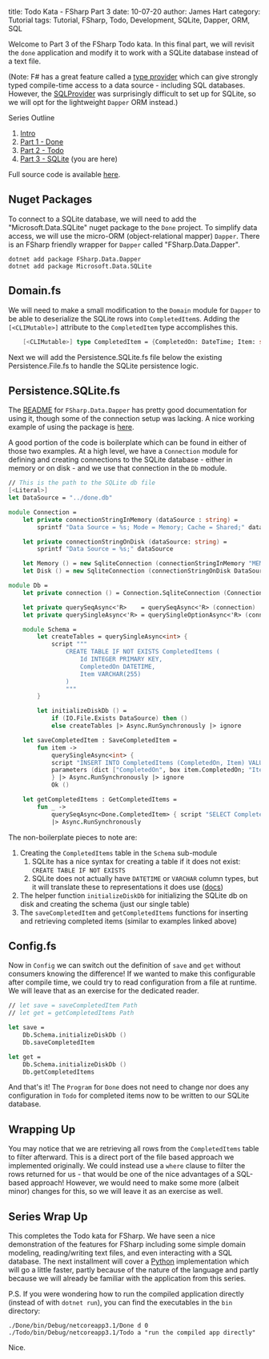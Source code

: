 title: Todo Kata - FSharp Part 3
date: 10-07-20
author: James Hart
category: Tutorial
tags: Tutorial, FSharp, Todo, Development, SQLite, Dapper, ORM, SQL

Welcome to Part 3 of the FSharp Todo kata.
In this final part, we will revisit the `done` application and modify it to work with a SQLite database instead of a text file.

(Note: F# has a great feature called a [type provider](https://docs.microsoft.com/en-us/dotnet/fsharp/tutorials/type-providers/) which can give strongly typed compile-time access to a data source - including SQL databases.
However, the [SQLProvider](https://fsprojects.github.io/SQLProvider/) was surprisingly difficult to set up for SQLite, so we will opt for the lightweight `Dapper` ORM instead.)

Series Outline

1. [Intro]({static}/todo-kata-introduction)
2. [Part 1 - Done]({static}/todo-kata-fsharp-part-1)
3. [Part 2 - Todo]({static}/todo-kata-fsharp-part-2)
4. [Part 3 - SQLite]({static}/todo-kata-fsharp-part-3) (you are here)

Full source code is available [here](https://github.com/jameselliothart/FsTodo).

## Nuget Packages

To connect to a SQLite database, we will need to add the "Microsoft.Data.SQLite" nuget package to the `Done` project.
To simplify data access, we will use the micro-ORM (object-relational mapper) `Dapper`.
There is an FSharp friendly wrapper for `Dapper` called "FSharp.Data.Dapper".

```shell
dotnet add package FSharp.Data.Dapper
dotnet add package Microsoft.Data.SQLite
```

## Domain.fs

We will need to make a small modification to the `Domain` module for `Dapper` to be able to deserialize the SQLite rows into `CompletedItem`s.
Adding the `[<CLIMutable>]` attribute to the `CompletedItem` type accomplishes this.

```fsharp
    [<CLIMutable>] type CompletedItem = {CompletedOn: DateTime; Item: string}
```

Next we will add the Persistence.SQLite.fs file below the existing Persistence.File.fs to handle the SQLite persistence logic.

## Persistence.SQLite.fs

The [README](https://github.com/AlexTroshkin/fsharp-dapper) for `FSharp.Data.Dapper` has pretty good documentation for using it, though some of the connection setup was lacking.
A nice working example of using the package is [here](https://github.com/lmortimer/fsharp-dapper-sqlite-example).

A good portion of the code is boilerplate which can be found in either of those two examples.
At a high level, we have a `Connection` module for defining and creating connections to the SQLite database - either in memory or on disk - and we use that connection in the `Db` module.

```fsharp
// This is the path to the SQLite db file
[<Literal>]
let DataSource = "../done.db"

module Connection =
    let private connectionStringInMemory (dataSource : string) =
        sprintf "Data Source = %s; Mode = Memory; Cache = Shared;" dataSource

    let private connectionStringOnDisk (dataSource: string) =
        sprintf "Data Source = %s;" dataSource

    let Memory () = new SqliteConnection (connectionStringInMemory "MEMORY")
    let Disk () = new SqliteConnection (connectionStringOnDisk DataSource)

module Db =
    let private connection () = Connection.SqliteConnection (Connection.Disk())

    let private querySeqAsync<'R>    = querySeqAsync<'R> (connection)
    let private querySingleAsync<'R> = querySingleOptionAsync<'R> (connection)

    module Schema =
        let createTables = querySingleAsync<int> {
            script """
                CREATE TABLE IF NOT EXISTS CompletedItems (
                    Id INTEGER PRIMARY KEY,
                    CompletedOn DATETIME,
                    Item VARCHAR(255)
                )
                """
        }

        let initializeDiskDb () =
            if (IO.File.Exists DataSource) then ()
            else createTables |> Async.RunSynchronously |> ignore

    let saveCompletedItem : SaveCompletedItem =
        fun item ->
            querySingleAsync<int> {
            script "INSERT INTO CompletedItems (CompletedOn, Item) VALUES (@CompletedOn, @Item)"
            parameters (dict ["CompletedOn", box item.CompletedOn; "Item", box item.Item])
            } |> Async.RunSynchronously |> ignore
            Ok ()

    let getCompletedItems : GetCompletedItems =
        fun _ ->
            querySeqAsync<Done.CompletedItem> { script "SELECT CompletedOn, Item FROM CompletedItems" }
            |> Async.RunSynchronously
```

The non-boilerplate pieces to note are:

1. Creating the `CompletedItems` table in the `Schema` sub-module
   1. SQLite has a nice syntax for creating a table if it does not exist: `CREATE TABLE IF NOT EXISTS`
   2. SQLite does not actually have `DATETIME` or `VARCHAR` column types, but it will translate these to representations it does use ([docs](https://www.sqlite.org/datatype3.html))
2. The helper function `initializeDiskDb` for initializing the SQLite db on disk and creating the schema (just our single table)
3. The `saveCompletedItem` and `getCompletedItems` functions for inserting and retrieving completed items (similar to examples linked above)

## Config.fs

Now in `Config` we can switch out the definition of `save` and `get` without consumers knowing the difference!
If we wanted to make this configurable after compile time, we could try to read configuration from a file at runtime.
We will leave that as an exercise for the dedicated reader.

```fsharp
// let save = saveCompletedItem Path
// let get = getCompletedItems Path

let save =
    Db.Schema.initializeDiskDb ()
    Db.saveCompletedItem

let get =
    Db.Schema.initializeDiskDb ()
    Db.getCompletedItems
```

And that's it!
The `Program` for `Done` does not need to change nor does any configuration in `Todo` for completed items now to be written to our SQLite database.

## Wrapping Up

You may notice that we are retrieving all rows from the `CompletedItems` table to filter afterward.
This is a direct port of the file based approach we implemented originally.
We could instead use a `where` clause to filter the rows returned for us - that would be one of the nice advantages of a SQL-based approach!
However, we would need to make some more (albeit minor) changes for this, so we will leave it as an exercise as well.

## Series Wrap Up

This completes the Todo kata for FSharp.
We have seen a nice demonstration of the features for FSharp including some simple domain modeling, reading/writing text files, and even interacting with a SQL database.
The next installment will cover a [Python](https://www.python.org/) implementation which will go a little faster, partly because of the nature of the language and partly because we will already be familiar with the application from this series.

P.S. If you were wondering how to run the compiled application directly (instead of with `dotnet run`), you can find the executables in the `bin` directory:

```shell
./Done/bin/Debug/netcoreapp3.1/Done d 0
./Todo/bin/Debug/netcoreapp3.1/Todo a "run the compiled app directly"
```

Nice.
